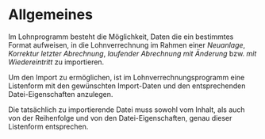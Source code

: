 # Allgemeines

Im Lohnprogramm besteht die Möglichkeit, Daten die ein bestimmtes Format aufweisen, in die Lohnverrechnung im Rahmen einer *Neuanlage*, *Korrektur letzter Abrechnung*, *laufender Abrechnung mit Änderung* bzw. *mit Wiedereintritt* zu importieren.

Um den Import zu ermöglichen, ist im Lohnverrechnungsprogramm eine Listenform mit den gewünschten Import-Daten und den entsprechenden Datei-Eigenschaften anzulegen.

Die tatsächlich zu importierende Datei muss sowohl vom Inhalt, als auch von der Reihenfolge und von den Datei-Eigenschaften, genau dieser Listenform entsprechen.
